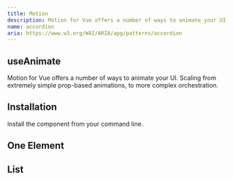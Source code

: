 ```yaml
---
title: Motion
description: Motion for Vue offers a number of ways to animate your UI. Scaling from extremely simple prop-based animations, to more complex orchestration.
name: accordion
aria: https://www.w3.org/WAI/ARIA/apg/patterns/accordion
---
```


## useAnimate

<Description>
Motion for Vue offers a number of ways to animate your UI. Scaling from extremely simple prop-based animations, to more complex orchestration.
</Description>

<Highlights
  :features="[
    'Blazing-Fast Animations',
    'Effortless Animation Syntax',
    'Interactive Motion Support',
    'Dynamic Variant Control',
    'Scroll & View Animations',
    'TypeScript-Powered Precision'
  ]"
/>

## Installation

Install the component from your command line.

<InstallationTabs value="@oku-ui/motion" />

## One Element

<ComponentPreview name="UseAnimate" />

## List

<ComponentPreview name="UseAnimateList" />

